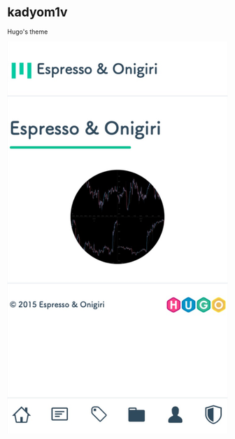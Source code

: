 # kadyom1v

Hugo's theme

![](https://github.com/va2577/kadyom1v/blob/master/static/img/img-1.jpg?raw=true)
